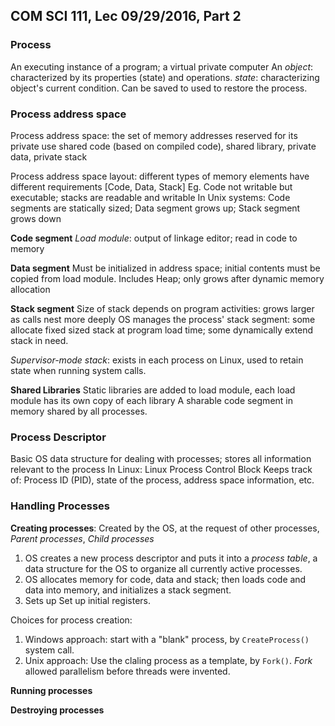 ## COM SCI 111, Lec 09/29/2016, Part 2
### Process
An executing instance of a program; a virtual private computer
An *object*: characterized by its properties (state) and operations.
	*state*: characterizing object's current condition. Can be saved to used to restore the process.

### Process address space
Process address space: the set of memory addresses reserved for its private use
	shared code (based on compiled code), shared library, private data, private stack

Process address space layout: different types of memory elements have different requirements
	[Code, Data, Stack]
	Eg. Code not writable but executable; stacks are readable and writable
	In Unix systems: Code segments are statically sized; Data segment grows up; Stack segment grows down

**Code segment**
*Load module*: output of linkage editor; read in code to memory

**Data segment**
Must be initialized in address space; initial contents must be copied from load module.
Includes Heap; only grows after dynamic memory allocation

**Stack segment**
Size of stack depends on program activities: grows larger as calls nest more deeply
OS manages the process' stack segment: some allocate fixed sized stack at program load time; some dynamically extend stack in need.

*Supervisor-mode stack*: exists in each process on Linux, used to retain state when running system calls.

**Shared Libraries**
Static libraries are added to load module, each load module has its own copy of each library
A sharable code segment in memory shared by all processes.

### Process Descriptor
Basic OS data structure for dealing with processes; stores all information relevant to the process
	In Linux: Linux Process Control Block
	Keeps track of: Process ID (PID), state of the process, address space information, etc.

### Handling Processes
**Creating processes**:
Created by the OS, at the request of other processes, *Parent processes*, *Child processes*
1. OS creates a new process descriptor and puts it into a *process table*, a data structure for the OS to organize all currently active processes.
2. OS allocates memory for code, data and stack; then loads code and data into memory, and initializes a stack segment.
3. Sets up Set up initial registers.

Choices for process creation:
1. Windows approach: start with a "blank" process, by `CreateProcess()` system call.
2. Unix approach: Use the claling process as a template, by `Fork()`.
   *Fork* allowed parallelism before threads were invented.

**Running processes**

**Destroying processes**
